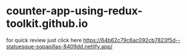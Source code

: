 # counter-app-using-redux-toolkit.github.io
for quick review just click here https://64b62c79c6ac092cb7823f5d--statuesque-sopapillas-8409dd.netlify.app/
